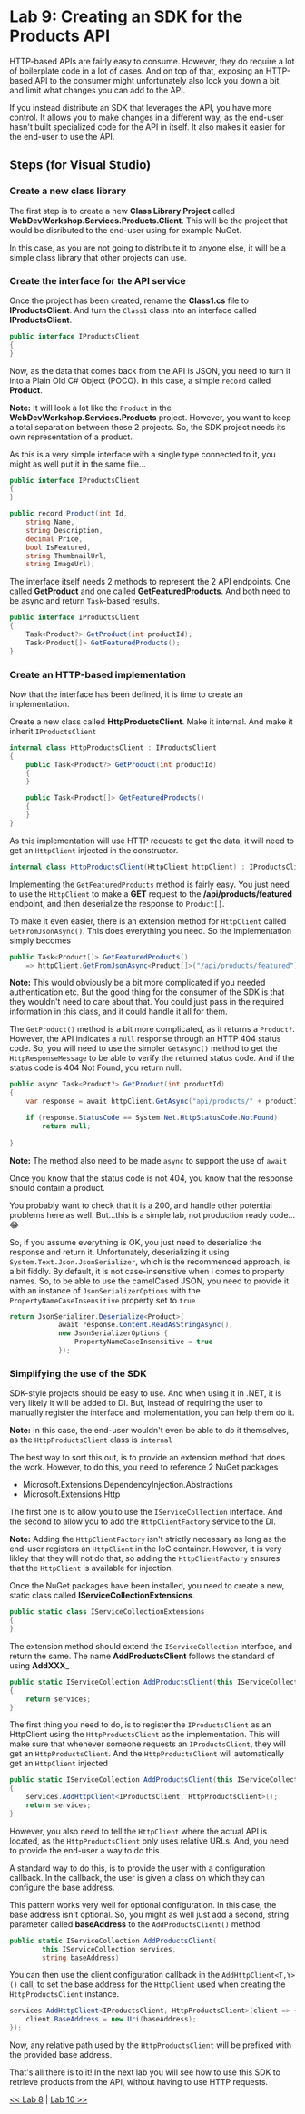 # Lab 9: Creating an SDK for the Products API

HTTP-based APIs are fairly easy to consume. However, they do require a lot of boilerplate code in a lot of cases. And on top of that, exposing an HTTP-based API to the consumer might unfortunately also lock you down a bit, and limit what changes you can add to the API.

If you instead distribute an SDK that leverages the API, you have more control. It allows you to make changes in a different way, as the end-user hasn't built specialized code for the API in itself. It also makes it easier for the end-user to use the API.

## Steps (for Visual Studio)

### Create a new class library

The first step is to create a new __Class Library Project__ called __WebDevWorkshop.Services.Products.Client__. This will be the project that would be disributed to the end-user using for example NuGet. 

In this case, as you are not going to distribute it to anyone else, it will be a simple class library that other projects can use.

### Create the interface for the API service

Once the project has been created, rename the __Class1.cs__ file to __IProductsClient__. And turn the `Class1` class into an interface called __IProductsClient__.

```csharp
public interface IProductsClient
{
}
```

Now, as the data that comes back from the API is JSON, you need to turn it into a Plain Old C# Object (POCO). In this case, a simple `record` called __Product__.

__Note:__ It will look a lot like the `Product` in the __WebDevWorkshop.Services.Products__ project. However, you want to keep a total separation between these 2 projects. So, the SDK project needs its own representation of a product.

As this is a very simple interface with a single type connected to it, you might as well put it in the same file...

```csharp
public interface IProductsClient
{
}

public record Product(int Id,
    string Name,
    string Description,
    decimal Price,
    bool IsFeatured,
    string ThumbnailUrl,
    string ImageUrl);
```

The interface itself needs 2 methods to represent the 2 API endpoints. One called __GetProduct__ and one called __GetFeaturedProducts__. And both need to be async and return `Task`-based results.

```csharp
public interface IProductsClient
{
    Task<Product?> GetProduct(int productId);
    Task<Product[]> GetFeaturedProducts();
}
```

### Create an HTTP-based implementation

Now that the interface has been defined, it is time to create an implementation.

Create a new class called __HttpProductsClient__. Make it internal. And make it inherit `IProductsClient`

```csharp
internal class HttpProductsClient : IProductsClient
{
    public Task<Product?> GetProduct(int productId)
    {
    }

    public Task<Product[]> GetFeaturedProducts()
    {
    }
}
```

As this implementation will use HTTP requests to get the data, it will need to get an `HttpClient` injected in the constructor.

```csharp
internal class HttpProductsClient(HttpClient httpClient) : IProductsClient
```

Implementing the `GetFeaturedProducts` method is fairly easy. You just need to use the `HttpClient` to make a __GET__ request to the __/api/products/featured__ endpoint, and then deserialize the response to `Product[]`.

To make it even easier, there is an extension method for `HttpClient` called `GetFromJsonAsync()`. This does everything you need. So the implementation simply becomes

```csharp
public Task<Product[]> GetFeaturedProducts()
    => httpClient.GetFromJsonAsync<Product[]>("/api/products/featured")!;
```

__Note:__ This would obviously be a bit more complicated if you needed authentication etc. But the good thing for the consumer of the SDK is that they wouldn't need to care about that. You could just pass in the required information in this class, and it could handle it all for them.

The `GetProduct()` method is a bit more complicated, as it returns a `Product?`. However, the API indicates a `null` response through an HTTP 404 status code. So, you will need to use the simpler `GetAsync()` method to get the `HttpResponseMessage` to be able to verify the returned status code. And if the status code is 404 Not Found, you return null.

```csharp
public async Task<Product?> GetProduct(int productId)
{
    var response = await httpClient.GetAsync("api/products/" + productId);

    if (response.StatusCode == System.Net.HttpStatusCode.NotFound)
        return null;
    
}
```

__Note:__ The method also need to be made `async` to support the use of `await`

Once you know that the status code is not 404, you know that the response should contain a product.

You probably want to check that it is a 200, and handle other potential problems here as well. But...this is a simple lab, not production ready code... 😂

So, if you assume everything is OK, you just need to deserialize the response and return it. Unfortunately, deserializing it using `System.Text.Json.JsonSerializer`, which is the recommended approach, is a bit fiddly. By default, it is not case-insensitive when i comes to property names. So, to be able to use the camelCased JSON, you need to provide it with an instance of `JsonSerializerOptions` with the `PropertyNameCaseInsensitive` property set to `true`

```csharp
return JsonSerializer.Deserialize<Product>(
            await response.Content.ReadAsStringAsync(), 
            new JsonSerializerOptions {
                PropertyNameCaseInsensitive = true
            });
```

### Simplifying the use of the SDK

SDK-style projects should be easy to use. And when using it in .NET, it is very likely it will be added to DI. But, instead of requiring the user to manually register the interface and implementation, you can help them do it.

__Note:__ In this case, the end-user wouldn't even be able to do it themselves, as the `HttpProductsClient` class is `internal`

The best way to sort this out, is to provide an extension method that does the work. However, to do this, you need to reference 2 NuGet packages 

- Microsoft.Extensions.DependencyInjection.Abstractions
- Microsoft.Extensions.Http

The first one is to allow you to use the `IServiceCollection` interface. And the second to allow you to add the `HttpClientFactory` service to the DI.

__Note:__ Adding the `HttpClientFactory` isn't strictly necessary as long as the end-user registers an `HttpClient` in the IoC container. However, it is very likley that they will not do that, so adding the `HttpClientFactory` ensures that the `HttpClient` is available for injection.

Once the NuGet packages have been installed, you need to create a new, static class called __IServiceCollectionExtensions__. 

```csharp
public static class IServiceCollectionExtensions
{   
}
```

The extension method should extend the `IServiceCollection` interface, and return the same. The name __AddProductsClient__ follows the standard of using __AddXXX___

```csharp
public static IServiceCollection AddProductsClient(this IServiceCollection services)
{
    return services;
}
```

The first thing you need to do, is to register the `IProductsClient` as an HttpClient using the `HttpProductsClient` as the implementation. This will make sure that whenever someone requests an `IProductsClient`, they will get an `HttpProductsClient`. And the `HttpProductsClient` will automatically get an `HttpClient` injected

```csharp
public static IServiceCollection AddProductsClient(this IServiceCollection services)
{
    services.AddHttpClient<IProductsClient, HttpProductsClient>();
    return services;
}
```

However, you also need to tell the `HttpClient` where the actual API is located, as the `HttpProductsClient` only uses relative URLs. And, you need to provide the end-user a way to do this.

A standard way to do this, is to provide the user with a configuration callback. In the callback, the user is given a class on which they can configure the base address.

This pattern works very well for optional configuration. In this case, the base address isn't optional. So, you might as well just add a second, string parameter called __baseAddress__ to the `AddProductsClient()` method

```csharp
public static IServiceCollection AddProductsClient(
        this IServiceCollection services,
        string baseAddress)
```

You can then use the client configuration callback in the `AddHttpClient<T,Y>()` call, to set the base address for the `HttpClient` used when creating the `HttpProductsClient` instance.

```csharp
services.AddHttpClient<IProductsClient, HttpProductsClient>(client => {
    client.BaseAddress = new Uri(baseAddress);
});
```

Now, any relative path used by the `HttpProductsClient` will be prefixed with the provided base address.

That's all there is to it! In the next lab you will see how to use this SDK to retrieve products from the API, without having to use HTTP requests.

[<< Lab 8](../lab8/lab8.md) | [Lab 10 >>](../lab10/lab10.md)